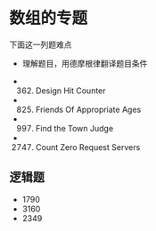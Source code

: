 # 数组的专题

下面这一列题难点

- 理解题目，用德摩根律翻译题目条件

- 362. Design Hit Counter
- 825. Friends Of Appropriate Ages
- 997. Find the Town Judge
- 2747. Count Zero Request Servers

## 逻辑题

- 1790
- 3160
- 2349
